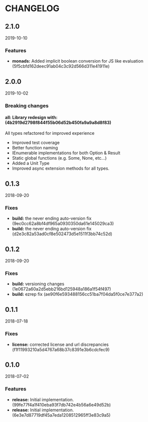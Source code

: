 # CHANGELOG

<!--- next entry here -->

## 2.1.0
2019-10-10

### Features

- **monads:** Added implicit boolean conversion for JS like evaluation (5f5cbfd162deec91ab04c3c92d566d311e41911e)

## 2.0.0
2019-10-02

### Breaking changes

#### **all:** Library redesign with: (4b2919d2798f844f55b06d52b450fa9a9a8d8f83)

All types refactored for improved experience
* Improved test coverage
* Better function naming
* IEnumerable implementations for both Option & Result
* Static global functions (e.g. Some, None, etc...)
* Added a Unit Type
* Improved async extension methods for all types.

## 0.1.3
2018-09-20

### Fixes

- **build:** the never ending auto-version fix (9ec0cc62a8bf4df965a0930350da61e145029ca3)
- **build:** the never ending auto-version fix (d2e3c82a53ad0cf8e502473d5e1511f3bb74c52d)

## 0.1.2
2018-09-20

### Fixes

- **build:** versioning changes (1e0672a60a2d5ebb216bd125948a186a1f54f497)
- **build:** ezrep fix (ae90f6e593488156cc51ba7f04da5f0ce7e377a2)

## 0.1.1
2018-07-18

### Fixes

- **license:** corrected license and url discrepancies (f1f11993210a5d4767a68b37c8391e3b6cdcfec9)

## 0.1.0
2018-07-02

### Features

- **release:** Initial implementation. (99fe77f4a1f410eba93f7db742e4b56a6e49d52b)
- **release:** Initial implementation. (6e3e7d87719df45a7eda1208512965ff3e83c9a5)


